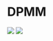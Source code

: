 # DPMM

[![](https://img.shields.io/badge/docs-latest-blue.svg)](https://ekinakyurek.github.io/DPMM.jl/latest)
[![](https://travis-ci.org/ekinakyurek/DPMM.jl.svg?branch=master)](https://travis-ci.org/ekinakyurek/DPMM.jl)

